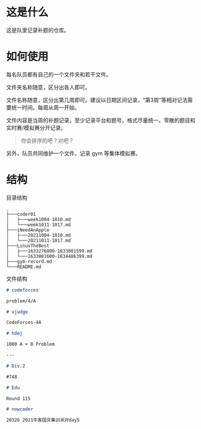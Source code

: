 # 这是什么

这是队里记录补题的仓库。

# 如何使用

每名队员都有自己的一个文件夹和若干文件。

文件夹名称随意，区分出各人即可。

文件名称随意，区分出第几周即可。建议以日期区间记录，“第3周”等相对记法需要统一时间。每周从周一开始。

文件内容是当周的补题记录，至少记录平台和题号，格式尽量统一。零散的题目和实时赛/模拟赛分开记录。

> 你会排序的吧？对吧？

另外，队员共同维护一个文件，记录 gym 等集体模拟赛。

# 结构

目录结构

```
.
├───coder01
│   ├───week1004-1010.md
│   └───week1011-1017.md
├───iNeedAnApple
│   ├───20211004-1010.md
│   └───20211011-1017.md
├───LinuxTheBest
│   ├───1633276800-1633881599.md
│   └───1633881600-1634486399.md
├───gym-record.md
└───README.md
```

文件结构
```markdown
# codeforces

problem/4/A

# vjudge

CodeForces-4A

# hdoj

1000 A + B Problem

---

# Div.2

#748

# Edu

Round 115

# nowcoder

20326 2021牛客国庆集训派对day5

```
